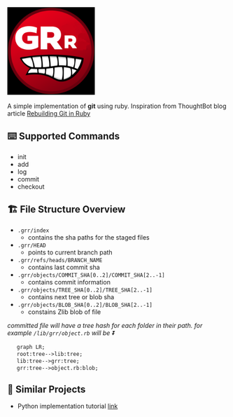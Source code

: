 <img src="logo.png" alt="drawing" width="200"/>

A simple implementation of __git__ using ruby.  Inspiration from ThoughtBot blog article [Rebuilding Git in Ruby](https://thoughtbot.com/blog/rebuilding-git-in-ruby)

## ⌨️ Supported Commands
- init
- add
- log
- commit
- checkout

## 🏗️ File Structure Overview
- `.grr/index`
  - contains the sha paths for the staged files
- `.grr/HEAD`
  - points to current branch path
- `.grr/refs/heads/BRANCH_NAME`
  - contains last commit sha
- `.grr/objects/COMMIT_SHA[0..2]/COMMIT_SHA[2..-1]`
  - contains commit information
- `.grr/objects/TREE_SHA[0..2]/TREE_SHA[2..-1]` 
  - contains next tree or blob sha
- `.grr/objects/BLOB_SHA[0..2]/BLOB_SHA[2..-1]` 
  - constains Zlib blob of file


 
_committed file will have a tree hash for each folder in their path. for example `/lib/grr/object.rb` will be ⏬_
```mermaid
   graph LR;
   root:tree-->lib:tree;
   lib:tree-->grr:tree;
   grr:tree-->object.rb:blob;
```     
 
## 💭 Similar Projects
- Python implementation tutorial [link](https://www.leshenko.net/p/ugit/#) 
